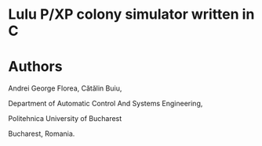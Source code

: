 # Lulu P/XP colony simulator written in C

# Authors
Andrei George Florea, Cătălin Buiu,

Department of Automatic Control And Systems Engineering,

Politehnica University of Bucharest

Bucharest, Romania.
